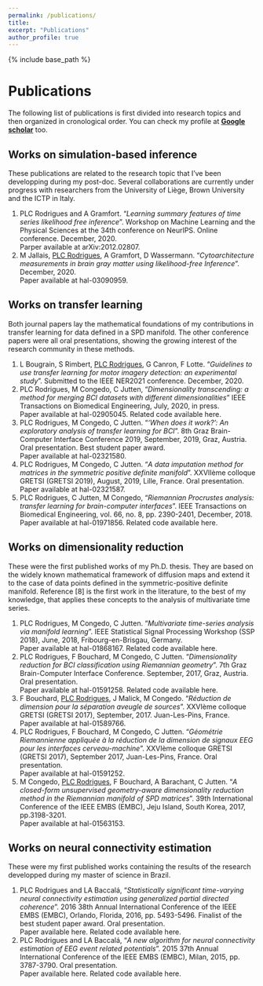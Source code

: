 ```yaml
---
permalink: /publications/
title:
excerpt: "Publications"
author_profile: true
---
```


{% include base_path %}

# Publications

The following list of publications is first divided into research topics and then organized in cronological order. You can check my profile at **<a href="https://scholar.google.com/citations?user=8Jiux08AAAAJ" target="_blank">Google scholar</a>** too.

## Works on simulation-based inference 
These publications are related to the research topic that I’ve been developping during my post-doc. Several collaborations are currently under progress with researchers from the University of Liège, Brown University and the ICTP in Italy.
<ol class="split start">
  <li> PLC Rodrigues and A Gramfort. “<i>Learning summary features of time series likelihood free inference</i>”. Workshop on Machine Learning and the Physical Sciences at the 34th conference on NeurIPS. Online conference. December, 2020. <br>Parper available at arXiv:2012.02807.</li>
  <li>M Jallais, <u>PLC Rodrigues</u>, A Gramfort, D Wassermann. “<i>Cytoarchitecture measurements in brain gray matter using likelihood-free Inference</i>”. December, 2020. <br>Paper available at hal-03090959.</li>
</ol>

## Works on transfer learning
Both journal papers lay the mathematical foundations of my contributions in transfer learning for data defined in a SPD manifold. The other conference papers were all oral presentations, showing the growing interest of the research community in these methods.
<ol class="split">
  <li>L Bougrain, S Rimbert, <u>PLC Rodrigues</u>, G Canron, F Lotte. “<i>Guidelines to use transfer learning for motor imagery detection: an experimental study</i>”. Submitted to the IEEE NER2021 conference. December, 2020.</li>
  <li>PLC Rodrigues, M Congedo, C Jutten, “<i>Dimensionality transcending: a method for merging BCI datasets with different dimensionalities</i>” IEEE Transactions on Biomedical Engineering, July, 2020, in press. <br>Paper available at hal-02905045. Related code available here.
  </li>
  <li>PLC Rodrigues, M Congedo, C Jutten. “<i>‘When does it work?’: An exploratory analysis of transfer learning for BCI</i>”. 8th Graz Brain-Computer Interface Conference 2019, September, 2019, Graz, Austria. Oral presentation. Best student paper award. 
  <br>Paper available at hal-02321580.
  </li>
  <li>PLC Rodrigues, M Congedo, C Jutten. “<i>A data imputation method for matrices in the
  symmetric positive definite manifold</i>”. XXVIIème colloque GRETSI (GRETSI 2019), August,
  2019, Lille, France. Oral presentation. 
  <br>Paper available at hal-02321587.  
  </li>  
  <li>PLC Rodrigues, C Jutten, M Congedo, “<i>Riemannian Procrustes analysis: transfer learning for brain-computer interfaces</i>”. IEEE Transactions on Biomedical Engineering, vol. 66, no. 8, pp. 2390-2401, December, 2018. 
  <br>Paper available at hal-01971856. Related code available here.
  </li>
</ol>

## Works on dimensionality reduction
These were the first published works of my Ph.D. thesis. They are based on the widely known mathematical framework of diffusion maps and extend it to the case of data points defined in the symmetric-positive definite manifold. Reference [8] is the first work in the literature, to the best of my knowledge, that applies these concepts to the analysis of multivariate time series.
<ol class="split">
  <li>PLC Rodrigues, M Congedo, C Jutten. “<i>Multivariate time-series analysis via manifold
  learning</i>”. IEEE Statistical Signal Processing Workshop (SSP 2018), June, 2018, Fribourg-en-Brisgau, Germany. 
  <br>Paper available at hal-01868167. Related code available here.
  </li>
  <li>PLC Rodrigues, F Bouchard, M Congedo, C Jutten. “<i>Dimensionality reduction for BCI
  classification using Riemannian geometry</i>”. 7th Graz Brain-Computer Interface Conference. September, 2017, Graz, Austria. Oral presentation. 
  <br>Paper available at hal-01591258. Related code available here.
  </li>
  <li>F Bouchard, <u>PLC Rodrigues</u>, J Malick, M Congedo. “<i>Réduction de dimension pour la séparation aveugle de sources</i>”. XXVIème colloque GRETSI (GRETSI 2017), September, 2017. Juan-Les-Pins, France. 
  <br>Paper available at hal-01589766.
  </li>    
  <li>PLC Rodrigues, F Bouchard, M Congedo, C Jutten. “<i>Géométrie Riemannienne appliquée
  à la réduction de la dimension de signaux EEG pour les interfaces cerveau-machine</i>”.
  XXVIème colloque GRETSI (GRETSI 2017), September 2017, Juan-Les-Pins, France. Oral
  presentation. 
  <br>Paper available at hal-01591252.
  </li> 
  <li>M Congedo, <u>PLC Rodrigues</u>, F Bouchard, A Barachant, C Jutten. “<i>A closed-form unsupervised geometry-aware dimensionality reduction method in the Riemannian manifold of SPD matrices</i>”. 39th International Conference of the IEEE EMBS (EMBC), Jeju Island, South Korea, 2017, pp.3198-3201.
  <br>Paper available at hal-01563153.
  </li>    
</ol>

## Works on neural connectivity estimation
These were my first published works containing the results of the research developped during my master of science in Brazil. 
<ol class="split">
  <li>PLC Rodrigues and LA Baccalá, “<i>Statistically significant time-varying neural connectivity estimation using generalized partial directed coherence</i>”. 2016 38th Annual International Conference of the IEEE EMBS (EMBC), Orlando, Florida, 2016, pp. 5493-5496. Finalist of the best student paper award. Oral presentation. 
  <br> Paper available here. Related code available here.
</li>
  <li>PLC Rodrigues and LA Baccalá, “<i>A new algorithm for neural connectivity estimation of EEG event related potentials</i>”. 2015 37th Annual International Conference of the IEEE EMBS (EMBC), Milan, 2015, pp. 3787-3790. Oral presentation. 
  <br> Paper available here. Related code available here.
  </li>
</ol>